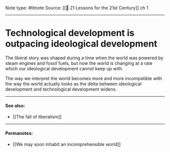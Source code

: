 Note type: #litnote
Source: [[📖 21 Lessons for the 21st Century]] ch 1

---
# Technological development is outpacing ideological development
The liberal story was shaped during a time when the world was powered by steam engines and fossil fuels, but now the world is changing at a rate which our ideological development cannot keep up with.

The way we interpret the world becomes more and more incompatible with the way the world actually looks as the delta between ideological development and technological development widens.

---
#### See also:
- [[The fall of liberalism]]

---
#### Permanotes:
- [[We may soon inhabit an incomprehensible world]]
